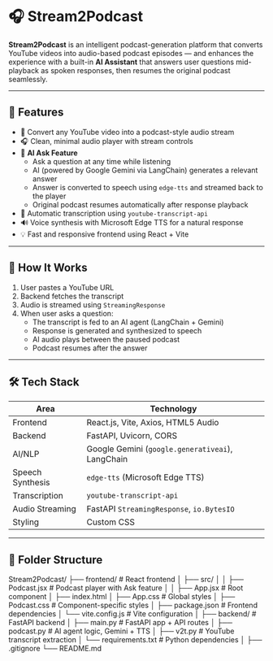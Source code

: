 # 🎧 Stream2Podcast

**Stream2Podcast** is an intelligent podcast-generation platform that converts YouTube videos into audio-based podcast episodes — and enhances the experience with a built-in **AI Assistant** that answers user questions mid-playback as spoken responses, then resumes the original podcast seamlessly.

---

## 🚀 Features

- 🔗 Convert any YouTube video into a podcast-style audio stream
- 🎧 Clean, minimal audio player with stream controls
- 🤖 **AI Ask Feature**
  - Ask a question at any time while listening
  - AI (powered by Google Gemini via LangChain) generates a relevant answer
  - Answer is converted to speech using `edge-tts` and streamed back to the player
  - Original podcast resumes automatically after response playback
- 📝 Automatic transcription using `youtube-transcript-api`
- 🔊 Voice synthesis with Microsoft Edge TTS for a natural response
- 💡 Fast and responsive frontend using React + Vite

---

## 🧠 How It Works

1. User pastes a YouTube URL
2. Backend fetches the transcript
3. Audio is streamed using `StreamingResponse`
4. When user asks a question:
   - The transcript is fed to an AI agent (LangChain + Gemini)
   - Response is generated and synthesized to speech
   - AI audio plays between the paused podcast
   - Podcast resumes after the answer

---

## 🛠️ Tech Stack

| Area           | Technology |
|----------------|------------|
| Frontend       | React.js, Vite, Axios, HTML5 Audio |
| Backend        | FastAPI, Uvicorn, CORS |
| AI/NLP         | Google Gemini (`google.generativeai`), LangChain |
| Speech Synthesis | `edge-tts` (Microsoft Edge TTS) |
| Transcription  | `youtube-transcript-api` |
| Audio Streaming| FastAPI `StreamingResponse`, `io.BytesIO` |
| Styling        | Custom CSS |

---

## 📁 Folder Structure

Stream2Podcast/
├── frontend/ # React frontend
│ ├── src/
│ │ ├── Podcast.jsx # Podcast player with Ask feature
│ │ ├── App.jsx # Root component
│ ├── index.html
│ ├── App.css # Global styles
│ ├── Podcast.css # Component-specific styles
│ ├── package.json # Frontend dependencies
│ └── vite.config.js # Vite configuration
│
├── backend/ # FastAPI backend
│ ├── main.py # FastAPI app + API routes
│ ├── podcast.py # AI agent logic, Gemini + TTS
│ ├── v2t.py # YouTube transcript extraction
│ └── requirements.txt # Python dependencies
│
├── .gitignore
└── README.md


